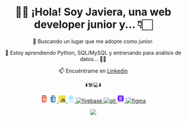 <h1 align="center">👋🏻 ¡Hola! Soy Javiera, una web developer junior y... 👇🏻</h1>

 <p align="center">🔭 Buscando un lugar que me adopte como junior.</p>
 <p align="center">🌱 Estoy aprendiendo Python, SQL/MySQL y entrenando para análisis de datos... 🤟🏻</p>
 <p align="center">📫 Encuéntrame en <a href="https://www.linkedin.com/in/javiera-kammle/">Linkedin</a></p> 
 <p align="center"> ⬇️🛠️💻⬇️</p> 
 <p align="center"> <a href="https://www.w3.org/html/" target="_blank" rel="noreferrer"> <img src="https://raw.githubusercontent.com/devicons/devicon/master/icons/html5/html5-original-wordmark.svg" alt="html5" width="20" height="20"/></a> <a href="https://www.w3schools.com/css/" target="_blank" rel="noreferrer"> <img src="https://raw.githubusercontent.com/devicons/devicon/master/icons/css3/css3-original-wordmark.svg" alt="css3" width="20" height="20"/> </a> <a href="https://developer.mozilla.org/en-US/docs/Web/JavaScript" target="_blank" rel="noreferrer"><a href="https://developer.mozilla.org/en-US/docs/Web/JavaScript" target="_blank" rel="noreferrer"> <img src="https://raw.githubusercontent.com/devicons/devicon/master/icons/javascript/javascript-original.svg" alt="javascript" width="20" height="20"/> <a href="https://reactjs.org/" target="_blank" rel="noreferrer"> <img src="https://raw.githubusercontent.com/devicons/devicon/master/icons/react/react-original-wordmark.svg" alt="react" width="20" height="20"/> </a><a href="https://firebase.google.com/" target="_blank" rel="noreferrer"> <img src="https://www.vectorlogo.zone/logos/firebase/firebase-icon.svg" alt="firebase" width="20" height="20"/> </a> <a href="https://git-scm.com/" target="_blank" rel="noreferrer"> <img src="https://www.vectorlogo.zone/logos/git-scm/git-scm-icon.svg" alt="git" width="20" height="20"/> </a>   <a href="https://getbootstrap.com" target="_blank" rel="noreferrer"> <img src="https://raw.githubusercontent.com/devicons/devicon/master/icons/bootstrap/bootstrap-plain-wordmark.svg" alt="bootstrap" width="20" height="20"/></a><a href="https://www.figma.com/" target="_blank" rel="noreferrer"> <img src="https://www.vectorlogo.zone/logos/figma/figma-icon.svg" alt="figma" width="20" height="20"/></a></p>
<p align="center"><img src="https://user-images.githubusercontent.com/26625809/177413003-e63aa8ed-2280-4c66-ab29-6c1f43e69d12.png" width="50px"> </p>



